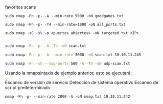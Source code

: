 favoritos scans
```SHELL 
sudo nmap -Pn -p- -A --min-rate 5000 -oN goodgames.txt 

sudo nmap -Pn -p- -T4 --min-rate=1000 -oN all_ports.txt

sudo nmap -sC -sV -p <puertos_abiertos> -oN targeted.txt <IP>
```


```bash

sudo nmap -Pn -p- -A -T4 -oN scan.txt

sudo nmap -Pn -p- -A --min-rate 5000 -oN scan.txt 10.10.11.245

sudo nmap -Pn -sU --top-ports 500 -A -T4 -oN udp-scan.txt 


```

Usando la nmapsintaxis de ejemplo anterior, esto se ejecutará:

Escaneo de versión de servicio
Detección de sistema operativo
Escaneo de script predeterminado



```text
nmap -Pn -p- --min-rate 2000 -A -oN nmap.txt 10.10.11.242
```